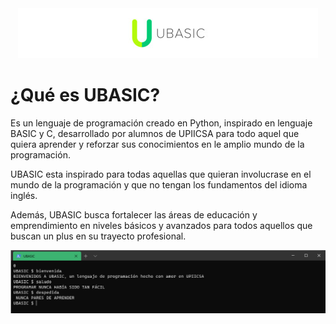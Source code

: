 <div align="center"> 
  <img src="icons/logo_size.jpg" with="200%">
</div>

# ¿Qué es UBASIC?
<div aling="justify">
Es un lenguaje de programación creado en Python, inspirado en lenguaje BASIC y C, desarrollado por alumnos de UPIICSA para todo aquel que quiera aprender y reforzar sus conocimientos en le amplio mundo de la programación.

UBASIC esta inspirado para todas aquellas que quieran involucrase en el mundo de la programación y que no tengan los fundamentos del idioma inglés.

Además, UBASIC busca fortalecer las áreas de educación y emprendimiento en niveles básicos y avanzados para todos aquellos que buscan un plus en su trayecto profesional.

</div>
<div align="center"> 
  <img src="icons/1.png">
</div>

